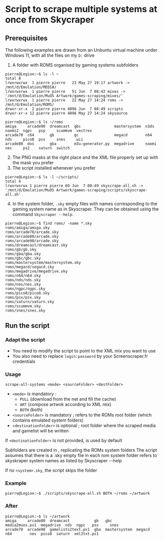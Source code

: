 # Script to scrape multiple systems at once from Skycraper

## Prerequisites

The following examples are drawn from an Unbuntu virtual machine under Windows 11, with all the files on my `D:` drive

1. A folder with ROMS organised by gaming systems subfolders
```
pierre@Legion:~$ ls -l ~
total 8
lrwxrwxrwx  1 pierre pierre   23 May 27 19:17 artwork -> /mnt/d/Emulation/MEDIA/
lrwxrwxrwx  1 pierre pierre   51 Jun  7 08:42 mixes -> '/mnt/d/Emulation/MuOS Artwork/games-scraping/mixes/'
lrwxrwxrwx  1 pierre pierre   22 May 27 14:24 roms -> /mnt/d/Emulation/ROMS/
drwxr-xr-x  2 pierre pierre 4096 Jun  7 08:49 scripts
drwxr-xr-x 12 pierre pierre 4096 May 27 14:24 skysource
```
```
pierre@Legion:~$ ls ~/roms
amiga     arcade90  dreamcast  gbc               mastersystem  n3ds   naomi2  ngpc   psp     scummvm  vectrex
arcade70  c64       gb         gc                megacd        n64    nds     pico8  psx     snes     wii
arcade80  dos       gba        m3u-generator.py  megadrive     naomi  nes     ps2    saturn  switch
```
2. The PNG masks at the right place and the XML file properly set up with the mask you prefer
3. The script installed whenever you prefer
```
pierre@Legion:~$ ls -l ~/scripts/
total 4
lrwxrwxrwx 1 pierre pierre 69 Jun  7 08:49 skyscrape-all.sh -> '/mnt/d/Emulation/MuOS Artwork/games-scraping/scripts/skyscrape-all.sh'
```
4. In the system folder, `.sky` empty files with names corresponding to the gaming system name as in Skyscraper. They can be obtained using the command `Skyscraper --help`.
```
pierre@Legion:~$ find roms/ -name *.sky
roms/amiga/amiga.sky
roms/arcade70/arcade.sky
roms/arcade80/arcade.sky
roms/arcade90/arcade.sky
roms/dreamcast/dreamcast.sky
roms/gb/gb.sky
roms/gba/gba.sky
roms/gbc/gbc.sky
roms/mastersystem/mastersystem.sky
roms/megacd/segacd.sky
roms/megadrive/megadrive.sky
roms/n64/n64.sky
roms/nds/nds.sky
roms/nes/nes.sky
roms/ngpc/ngpc.sky
roms/pico8/pico8.sky
roms/psx/psx.sky
roms/saturn/saturn.sky
roms/scummvm.sky
roms/snes/snes.sky
```

## Run the script

### Adapt the script

- You need to modify the script to point to the XML mix you want to use
- You also need to replace `login:password` by your Screenscraper.fr credentials

### Usage

```
scrape-all-systems <mode> <sourceFolder> <destFolder>
```

- `<mode>` is mandatory :
  - `PULL` (download from the net and fill the cache)
  - `ART`  (compose artwok according to XML mix)
  - `BOTH` (both)
- `<sourceFolder>` is mandatory ; refers to the ROMs root folder (which contains emulated system folders)
- `<destinationFolder>` is optional ; root folder where the scraped media and gamelist will be written

If `<destinationFolder>` is not provided, <sourceFolder> is used by default

Subfolders are created in <destinationFolder>, replicating the ROMs system folders
The script assumes that there is a <system>.sky empty file in each rom system folder <system> refers to skyskraper system names as listed by Skyscraper --help 

If no `<system>.sky`, the script skips the folder

### Example

```
pierre@Legion:~$ ./scripts/skyscrape-all.sh BOTH ~/roms ~/artwork
```

### After

```
pierre@Legion:~$ ls ~/artwork
amiga     arcade80  dreamcast           gb   gbc           media2muos.ps1  megadrive  nds  ngpc   psx     snes
arcade70  arcade90  gamelists2text.ps1  gba  mastersystem  megacd          n64        nes  pico8  saturn  xml2txt.ps1
```
